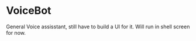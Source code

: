 # VoiceBot
General Voice assisstant, still have to build a UI for it. Will run in shell screen for now.
